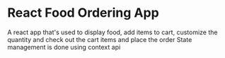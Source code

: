 # React Food Ordering App
 A react app that's used to display food, add items to cart, customize the quantity and check out the cart items and place the order 
State management is done using context api
